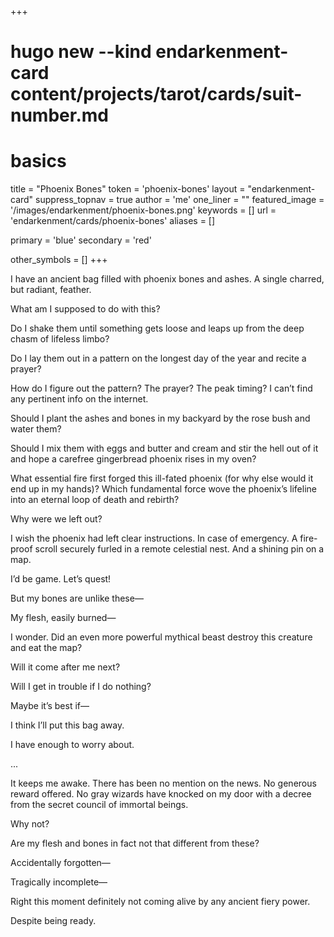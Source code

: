 +++
# hugo new --kind endarkenment-card content/projects/tarot/cards/suit-number.md
# basics
title     		 = "Phoenix Bones"
token					 = 'phoenix-bones'
layout				 = "endarkenment-card"
suppress_topnav = true
author    		 = 'me'
one_liner 		 = ""
featured_image = '/images/endarkenment/phoenix-bones.png'
keywords			 = []
url						 = 'endarkenment/cards/phoenix-bones'
aliases				 = []

primary 	= 'blue'
secondary = 'red'

other_symbols	= []
+++

I have an ancient bag filled with phoenix bones and ashes. A single charred, but radiant, feather.  

What am I supposed to do with this?

Do I shake them until something gets loose and leaps up from the deep chasm of lifeless limbo?

Do I lay them out in a pattern on the longest day of the year and recite a prayer?

How do I figure out the pattern? The prayer? The peak timing? I can’t find any pertinent info on the internet. 

Should I plant the ashes and bones in my backyard by the rose bush and water them?

Should I mix them with eggs and butter and cream and stir the hell out of it and hope a carefree gingerbread phoenix rises in my oven? 

What essential fire first forged this ill-fated phoenix (for why else would it end up in my hands)? Which fundamental force wove the phoenix’s lifeline into an eternal loop of death and rebirth?

Why were we left out?

I wish the phoenix had left clear instructions. In case of emergency. A fire-proof scroll securely furled in a remote celestial nest. And a shining pin on a map. 

I’d be game. Let’s quest!

But my bones are unlike these—  

My flesh, easily burned— 

I wonder. Did an even more powerful mythical beast destroy this creature and eat the map?

Will it come after me next?

Will I get in trouble if I do nothing?

Maybe it’s best if— 

I think I’ll put this bag away.

I have enough to worry about. 

...

It keeps me awake. There has been no mention on the news. No generous reward offered. No gray wizards have knocked on my door with a decree from the secret council of immortal beings. 

Why not?

Are my flesh and bones in fact not that different from these?

Accidentally forgotten— 

Tragically incomplete— 

Right this moment definitely not coming alive by any ancient fiery power.

Despite being ready.
